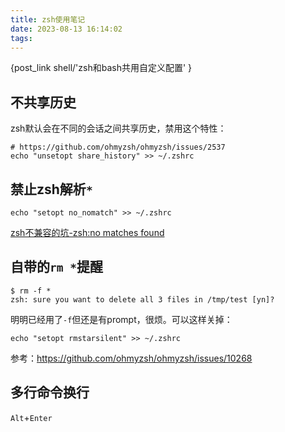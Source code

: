 ```yaml
---
title: zsh使用笔记
date: 2023-08-13 16:14:02
tags:
---
```


{post_link shell/'zsh和bash共用自定义配置' }

## 不共享历史

zsh默认会在不同的会话之间共享历史，禁用这个特性：

```shell
# https://github.com/ohmyzsh/ohmyzsh/issues/2537
echo "unsetopt share_history" >> ~/.zshrc
```

## 禁止zsh解析`*`

```shell
echo "setopt no_nomatch" >> ~/.zshrc
```

[zsh不兼容的坑-zsh:no matches found](https://www.jianshu.com/p/87d85593006e)

## 自带的`rm *`提醒

```shell
$ rm -f *
zsh: sure you want to delete all 3 files in /tmp/test [yn]?
```

明明已经用了`-f`但还是有prompt，很烦。可以这样关掉：

```shell
echo "setopt rmstarsilent" >> ~/.zshrc
```

参考：<https://github.com/ohmyzsh/ohmyzsh/issues/10268>

## 多行命令换行

`Alt`+`Enter`
